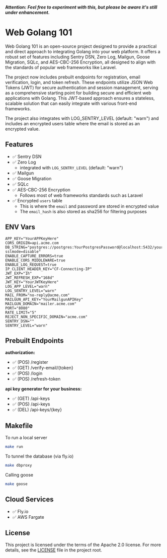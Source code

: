 **Attention:** ***Feel free to experiment with this, but please be aware it's still under enhancement.***


# Web Golang 101

Web Golang 101 is an open-source project designed to provide a practical and direct approach to integrating Golang into your web platform. It offers a robust set of features including Sentry DSN, Zero Log, Mailgun, Goose Migration, SQLc, and AES-CBC-256 Encryption, all designed to align with the standards of popular web frameworks like Laravel.

The project now includes prebuilt endpoints for registration, email verification, login, and token refresh. These endpoints utilize JSON Web Tokens (JWT) for secure authentication and session management, serving as a comprehensive starting point for building secure and efficient web applications with Golang. This JWT-based approach ensures a stateless, scalable solution that can easily integrate with various front-end frameworks.

The project also integrates with LOG_SENTRY_LEVEL (default: "warn") and includes an encrypted users table where the email is stored as an encrypted value.

## Features

- :white_check_mark: Sentry DSN
- :white_check_mark: Zero Log
    - integrated with `LOG_SENTRY_LEVEL` (default: "warn")
- :white_check_mark: Mailgun
- :white_check_mark: Goose Migration
- :white_check_mark: SQLc
- :white_check_mark: AES-CBC-256 Encryption
    - Follows most of web frameworks standards such as Laravel
- :white_check_mark: Encrypted `users` table
    - This is where the `email` and password are stored in encrypted value
    - The `email_hash` is also stored as sha256 for filtering purposes

## ENV Vars

```
APP_KEY="YourAPPKeyHere"
CORS_ORIGIN=api.acme.com
DB_STRING="postgres://postgres:YourPostgresPassword@localhost:5432/your_database_dev?sslmode=disable"
ENABLE_CAPTURE_ERRORS=true
ENABLE_CORS_MIDDLEWARE=true
ENABLE_LOG_REQUEST=true
IP_CLIENT_HEADER_KEY="CF-Connecting-IP"
JWT_EXP="1h"
JWT_REFRESH_EXP="168d"
JWT_KEY="YourJWTKeyHere"
LOG_APP_LEVEL="warn"
LOG_SENTRY_LEVEL="warn"
MAIL_FROM="no-reply@acme.com"
MAILGUN_API_KEY="YourMailgunAPIKey"
MAILGUN_DOMAIN="mailer.acme.com"
PORT="8080"
RATE_LIMIT="5"
REJECT_NON_SPECIFIC_DOMAIN="acme.com"
SENTRY_DSN=""
SENTRY_LEVEL="warn"
```

## Prebuilt Endpoints

**authorization:**

- :white_check_mark: (POS) /register
- :white_check_mark: (GET) /verify-email/{token}
- :white_check_mark: (POS) /login
- :white_check_mark: (POS) /refresh-token

**api key generator for your business:**

- :white_check_mark: (GET) /api-keys
- :white_check_mark: (POS) /api-keys
- :white_check_mark: (DEL) /api-keys/{key}

## Makefile

To run a local server

```bash
make run
```

To tunnel the database (via fly.io)

```bash
make dbproxy
```

Calling goose

```bash
make goose
```

## Cloud Services

- :white_check_mark: Fly.io
- :white_check_mark: AWS Fargate

## License

This project is licensed under the terms of the Apache 2.0 license. For more details, see the [LICENSE](LICENSE) file in the project root.
